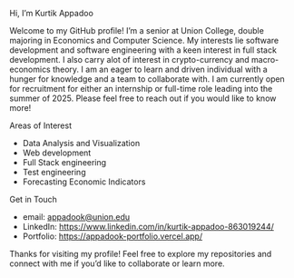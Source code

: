 Hi, I’m Kurtik Appadoo 

Welcome to my GitHub profile! I’m a senior at Union College, double majoring in Economics and Computer Science. My interests lie software development and software engineering with a keen interest in full stack development. I also carry alot of interest in crypto-currency and macro-economics theory.
I am an eager to learn and driven individual with a hunger for knowledge and a team to collaborate with. I am currently open for recruitment for either an internship or full-time role leading into the summer of 2025. Please feel free to reach out if you would like to know more!

Areas of Interest
- Data Analysis and Visualization
- Web development
- Full Stack engineering
- Test engineering
- Forecasting Economic Indicators

Get in Touch
- email: appadook@union.edu
- LinkedIn: https://www.linkedin.com/in/kurtik-appadoo-863019244/
- Portfolio: https://appadook-portfolio.vercel.app/

Thanks for visiting my profile! Feel free to explore my repositories and connect with me if you’d like to collaborate or learn more.
